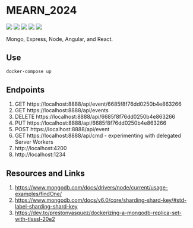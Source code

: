 # MEARN_2024

[![](https://img.shields.io/badge/React-18.2.0-orange.svg)](https://react.dev/) [![](https://img.shields.io/badge/Node.js-22.0.0-yellowgreen.svg)](https://nodejs.org/en/) [![](https://img.shields.io/badge/Angular-v15-1976d2.svg)](https://angular.io/) [![](https://img.shields.io/badge/Docker-blue.svg)](https://www.docker.com/) [![](https://img.shields.io/badge/Mongo-db-green.svg)](https://www.mongodb.com/)

Mongo, Express, Node, Angular, and React.

## Use

```bash
docker-compose up
```

## Endpoints

1. GET https://localhost:8888/api/event/6685f8f76dd0250b4e863266
2. GET https://localhost:8888/api/events
3. DELETE https://localhost:8888/api/6685f8f76dd0250b4e863266
4. PUT https://localhost:8888/api/6685f8f76dd0250b4e863266
5. POST https://localhost:8888/api/event
6. GET https://localhost:8888/api/cmd - experimenting with delegated Server Workers
7. http://localhost:4200
8. http://localhost:1234

## Resources and Links

1. https://www.mongodb.com/docs/drivers/node/current/usage-examples/findOne/
2. https://www.mongodb.com/docs/v6.0/core/sharding-shard-key/#std-label-sharding-shard-key
3. https://dev.to/prestonvasquez/dockerizing-a-mongodb-replica-set-with-tlsssl-20e2